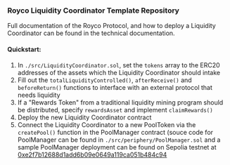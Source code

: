 ### Royco Liquidity Coordinator Template Repository

Full documentation of the Royco Protocol, and how to deploy a Liquidity Coordinator can be found in the technical documentation.

#### Quickstart:
1. In `./src/LiquidityCoordinator.sol`, set the `tokens` array to the ERC20 addresses of the assets which the Liquidity Coordinator should intake
2. Fill out the `totalLiquidityControlled()`, `afterReceive()` and `beforeReturn()` functions to interface with an external protocol that needs liquidity
3. If a "Rewards Token" from a traditional liquidity mining program should be distributed, specify `rewardsAsset` and implement `claimRewards()`
4. Deploy the new Liquidity Coordinator contract
5. Connect the Liquidity Coordinator to a new PoolToken via the `createPool()` function in the PoolManager contract (souce code for PoolManager can be found in `./src/periphery/PoolManager.sol` and a sample PoolManager deployment can be found on Sepolia testnet at [0xe2f7b12688d1add6b09e0649a119ca051b484c94](https://sepolia.etherscan.io/address/0xe2f7b12688d1add6b09e0649a119ca051b484c94)
